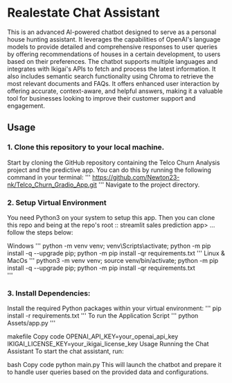 # Realestate Chat Assistant
This is an advanced AI-powered chatbot designed to serve as a personal house hunting assistant. It leverages the capabilities of OpenAI's language models to provide detailed and comprehensive responses to user queries by offering recommendations of houses in a certain development, to users based on their preferences. The chatbot supports multiple languages and integrates with Ikigai's APIs to fetch and process the latest information. It also includes semantic search functionality using Chroma to retrieve the most relevant documents and FAQs. It offers enhanced user interaction by offering accurate, context-aware, and helpful answers, making it a valuable tool for businesses looking to improve their customer support and engagement.

## Usage
### 1. Clone this repository to your local machine.
Start by cloning the GitHub repository containing the Telco Churn Analysis project and the predictive app. You can do this by running the following command in your terminal:
'''
https://github.com/Newton23-nk/Telco_Churn_Gradio_App.git
'''
Navigate to the project directory.
### 2. Setup Virtual Environment
You need Python3 on your system to setup this app. Then you can clone this repo and being at the repo's root :: streamlit sales prediction app> ... follow the steps below:

Windows
'''
    python -m venv venv; venv\Scripts\activate; python -m pip install -q --upgrade pip; python -m pip install -qr requirements.txt 
'''
Linux & MacOs
'''
    python3 -m venv venv; source venv/bin/activate; python -m pip install -q --upgrade pip; python -m pip install -qr requirements.txt  
'''
### 3. Install Dependencies:
Install the required Python packages within your virtual environment:
'''
pip install -r requirements.txt
'''
To run the Application Script
'''
python Assets/app.py
'''














 



makefile
Copy code
OPENAI_API_KEY=your_openai_api_key
IKIGAI_LICENSE_KEY=your_ikigai_license_key
Usage
Running the Chat Assistant
To start the chat assistant, run:

bash
Copy code
python main.py
This will launch the chatbot and prepare it to handle user queries based on the provided data and configurations.